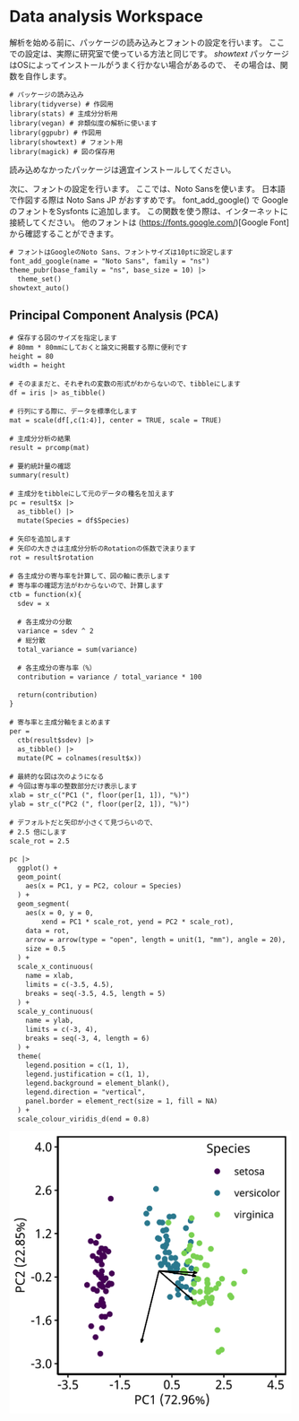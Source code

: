 # Data analysis Workspace

解析を始める前に、パッケージの読み込みとフォントの設定を行います。
ここでの設定は、実際に研究室で使っている方法と同じです。
$showtext$ パッケージはOSによってインストールがうまく行かない場合があるので、
その場合は、関数を自作します。

```
# パッケージの読み込み
library(tidyverse) # 作図用
library(stats) # 主成分分析用
library(vegan) # 非類似度の解析に使います
library(ggpubr) # 作図用
library(showtext) # フォント用
library(magick) # 図の保存用
```

読み込めなかったパッケージは適宜インストールしてください。

次に、フォントの設定を行います。
ここでは、Noto Sansを使います。
日本語で作図する際は Noto Sans JP がおすすめです。
font_add_google() で Google のフォントをSysfonts に追加します。
この関数を使う際は、インターネットに接続してください。
他のフォントは (https://fonts.google.com/)[Google Font]
から確認することができます。

```
# フォントはGoogleのNoto Sans、フォントサイズは10ptに設定します
font_add_google(name = "Noto Sans", family = "ns")
theme_pubr(base_family = "ns", base_size = 10) |> 
  theme_set()
showtext_auto()
```




## Principal Component Analysis (PCA)


```
# 保存する図のサイズを指定します
# 80mm * 80mmにしておくと論文に掲載する際に便利です
height = 80
width = height

# そのままだと、それぞれの変数の形式がわからないので、tibbleにします
df = iris |> as_tibble()

# 行列にする際に、データを標準化します
mat = scale(df[,c(1:4)], center = TRUE, scale = TRUE)

# 主成分分析の結果
result = prcomp(mat)

# 要約統計量の確認
summary(result)

# 主成分をtibbleにして元のデータの種名を加えます
pc = result$x |> 
  as_tibble() |> 
  mutate(Species = df$Species)

# 矢印を追加します
# 矢印の大きさは主成分分析のRotationの係数で決まります
rot = result$rotation

# 各主成分の寄与率を計算して、図の軸に表示します
# 寄与率の確認方法がわからないので、計算します
ctb = function(x){
  sdev = x
  
  # 各主成分の分散
  variance = sdev ^ 2
  # 総分散
  total_variance = sum(variance)
  
  # 各主成分の寄与率（%）
  contribution = variance / total_variance * 100
  
  return(contribution)
}

# 寄与率と主成分軸をまとめます
per = 
  ctb(result$sdev) |> 
  as_tibble() |> 
  mutate(PC = colnames(result$x))

# 最終的な図は次のようになる
# 今回は寄与率の整数部分だけ表示します
xlab = str_c("PC1 (", floor(per[1, 1]), "%)")
ylab = str_c("PC2 (", floor(per[2, 1]), "%)")

# デフォルトだと矢印が小さくて見づらいので、
# 2.5 倍にします
scale_rot = 2.5

pc |> 
  ggplot() + 
  geom_point(
    aes(x = PC1, y = PC2, colour = Species)
  ) + 
  geom_segment(
    aes(x = 0, y = 0,
        xend = PC1 * scale_rot, yend = PC2 * scale_rot),
    data = rot,
    arrow = arrow(type = "open", length = unit(1, "mm"), angle = 20),
    size = 0.5
  ) + 
  scale_x_continuous(
    name = xlab,
    limits = c(-3.5, 4.5),
    breaks = seq(-3.5, 4.5, length = 5)
  ) + 
  scale_y_continuous(
    name = ylab,
    limits = c(-3, 4),
    breaks = seq(-3, 4, length = 6)
  ) + 
  theme(
    legend.position = c(1, 1),
    legend.justification = c(1, 1),
    legend.background = element_blank(),
    legend.direction = "vertical",
    panel.border = element_rect(size = 1, fill = NA)
  ) + 
  scale_colour_viridis_d(end = 0.8)
```

![Iris の主成分分析](./image/iris_pca_final.png)
